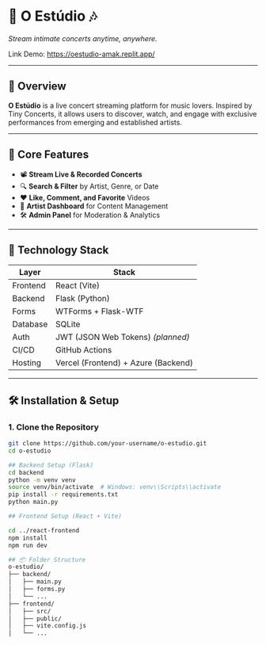 # 🎤 O Estúdio 🎶  
_Stream intimate concerts anytime, anywhere._

Link Demo: https://oestudio-amak.replit.app/

---

## 📖 Overview  
**O Estúdio** is a live concert streaming platform for music lovers. Inspired by Tiny Concerts, it allows users to discover, watch, and engage with exclusive performances from emerging and established artists.

---

## 🚀 Core Features

- 📽 **Stream Live & Recorded Concerts**
- 🔍 **Search & Filter** by Artist, Genre, or Date
- ❤️ **Like, Comment, and Favorite** Videos
- 🎤 **Artist Dashboard** for Content Management
- 🛠 **Admin Panel** for Moderation & Analytics

---

## 🧱 Technology Stack

| Layer       | Stack                                 |
|-------------|----------------------------------------|
| Frontend    | React (Vite)                          |
| Backend     | Flask (Python)                        |
| Forms       | WTForms + Flask-WTF                   |
| Database    | SQLite                                |
| Auth        | JWT (JSON Web Tokens) *(planned)*     |
| CI/CD       | GitHub Actions                        |
| Hosting     | Vercel (Frontend) + Azure (Backend)   |

---

## 🛠 Installation & Setup

### 1. Clone the Repository

```bash
git clone https://github.com/your-username/o-estudio.git
cd o-estudio

## Backend Setup (Flask)
cd backend
python -m venv venv
source venv/bin/activate  # Windows: venv\\Scripts\\activate
pip install -r requirements.txt
python main.py

## Frontend Setup (React + Vite)

cd ../react-frontend
npm install
npm run dev

## 📦 Folder Structure
o-estudio/
├── backend/
│   ├── main.py
│   ├── forms.py
│   └── ...
├── frontend/
│   ├── src/
│   ├── public/
│   ├── vite.config.js
│   └── ...



